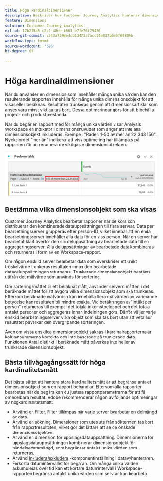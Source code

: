 ```yaml
---
title: Höga kardinaldimensioner
description: Beskriver hur Customer Journey Analytics hanterar dimensioner med många unika värden
feature: Dimensions
solution: Customer Journey Analytics
exl-id: 17b275a5-c2c2-48ee-b663-e7fe76f79456
source-git-commit: c343a729de4cb13473a7acc04e837b5e5f69809b
workflow-type: tm+mt
source-wordcount: '526'
ht-degree: 0%

---
```


# Höga kardinaldimensioner

När du använder en dimension som innehåller många unika värden kan den resulterande rapporten innehålla för många unika dimensionsobjekt för att visas eller beräknas. Resultaten trunkeras genom att dimensionsartiklar som anses vara minst viktiga tas bort. Dessa optimeringar görs för att bibehålla projekt- och produktprestanda.

När du begär en rapport med för många unika värden visar Analysis Workspace en indikator i dimensionshuvudet som anger att inte alla dimensionsobjekt inkluderas. Exempel: &quot;Rader: 1-50 av mer än 22 343 156&quot;. Nyckelordet &quot;mer än&quot; indikerar att viss optimering har tillämpats på rapporten för att returnera de viktigaste dimensionsobjekten.

![Frihandstabell i Workspace med nyckelordet &quot;mer än&quot; som visar 1-50 av mer än 22 343 156](assets/high-cardinality.png)

## Bestämma vilka dimensionsobjekt som ska visas

Customer Journey Analytics bearbetar rapporter när de körs och distribuerar den kombinerade datauppsättningen till flera servrar. Data per bearbetningsserver grupperas efter person-ID, vilket innebär att en enda bearbetningsserver innehåller alla data för en viss person. När en server har bearbetat klart överför den sin deluppsättning av bearbetade data till en aggregeringsserver. Alla deluppsättningar av bearbetade data kombineras och returneras i form av en Workspace-rapport.

Om någon enskild server bearbetar data som överskrider ett unikt tröskelvärde trunkeras resultaten innan den bearbetade datadeluppsättningen returneras. Trunkerade dimensionsobjekt bestäms utifrån det mätvärde som används för sortering.

Om sorteringsmåttet är ett beräknat mått, använder servern måtten i det beräknade måttet för att avgöra vilka dimensionsobjekt som ska trunkeras. Eftersom beräknade mätvärden kan innehålla flera mätvärden av varierande betydelse kan resultaten bli mindre exakta. Vid beräkningen av&quot;Intäkt per person&quot; returneras till exempel det totala inkomstbeloppet och det totala antalet personer och aggregeras innan indelningen görs. Därför väljer varje enskild bearbetningsserver vilka objekt som ska tas bort utan att veta hur resultatet påverkar den övergripande sorteringen.

Även om vissa enskilda dimensionsobjekt saknas i kardinalrapporterna är kolumnsummorna korrekta och inte baserade på trunkerade data. Funktionen Antal distinkt i beräknade mått påverkas inte heller av trunkerade dimensionsobjekt.

## Bästa tillvägagångssätt för höga kardinalitetsmått

Det bästa sättet att hantera stora kardinalitetsmått är att begränsa antalet dimensionsobjekt som en rapport behandlar. Eftersom alla rapporter bearbetas när de begärs kan du justera rapportparametrarna för att få omedelbara resultat. Adobe rekommenderar någon av följande optimeringar av högkardinalitetsmått:

* Använd en [Filter](/help/components/filters/create-filters.md). Filter tillämpas när varje server bearbetar en delmängd av data.
* Använd en sökning. Dimensioner som utesluts från söktermen tas bort från rapportresultaten, vilket gör det lättare att se de önskade dimensionsobjekten.
* Använd en dimension för uppslagsdatauppsättning. Dimensionerna för uppslagsdatauppsättningen kombinerar dimensionsobjekt för händelsedatamängd, som begränsar antalet unika värden som returneras.
* Använd [Inkludera/exkludera](/help/data-views/component-settings/include-exclude-values.md) -komponentinställning i datavyhanteraren.
* Förkorta datumintervallet för begäran. Om många unika värden ackumuleras över tid kan ett kortare datumintervall i Workspace-rapporten begränsa antalet unika värden som servrar kan bearbeta.
